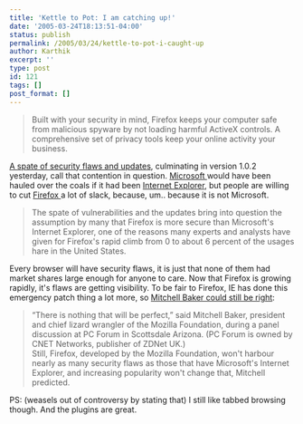 ```yaml
---
title: 'Kettle to Pot: I am catching up!'
date: '2005-03-24T18:13:51-04:00'
status: publish
permalink: /2005/03/24/kettle-to-pot-i-caught-up
author: Karthik
excerpt: ''
type: post
id: 121
tags: []
post_format: []
---
```

> Built with your security in mind, Firefox keeps your computer safe from malicious spyware by not loading harmful ActiveX controls. A comprehensive set of privacy tools keep your online activity your business.

[A spate of security flaws and updates](http://www.crn.com/sections/breakingnews/breakingnews.jhtml?articleId=159905571), culminating in version 1.0.2 yesterday, call that contention in question. [Microsoft ](http://www.microsoft.com)would have been hauled over the coals if it had been [Internet Explorer](http://www.microsoft.com/windows/ie/default.mspx), but people are willing to cut [Firefox ](http://www.mozilla.org/products/firefox/)a lot of slack, because, um.. because it is not Microsoft.

> The spate of vulnerabilities and the updates bring into question the assumption by many that Firefox is more secure than Microsoft's Internet Explorer, one of the reasons many experts and analysts have given for Firefox's rapid climb from 0 to about 6 percent of the usages hare in the United States.

Every browser will have security flaws, it is just that none of them had market shares large enough for anyone to care. Now that Firefox is growing rapidly, it's flaws are getting visibility. To be fair to Firefox, IE has done this emergency patch thing a lot more, so [Mitchell Baker could still be right](http://news.zdnet.co.uk/software/applications/0,39020384,39192432,00.htm):

> “There is nothing that will be perfect,” said Mitchell Baker, president and chief lizard wrangler of the Mozilla Foundation, during a panel discussion at PC Forum in Scottsdale Arizona. (PC Forum is owned by CNET Networks, publisher of ZDNet UK.)  
> Still, Firefox, developed by the Mozilla Foundation, won't harbour nearly as many security flaws as those that have Microsoft's Internet Explorer, and increasing popularity won't change that, Mitchell predicted.

PS: (weasels out of controversy by stating that) I still like tabbed browsing though. And the plugins are great.